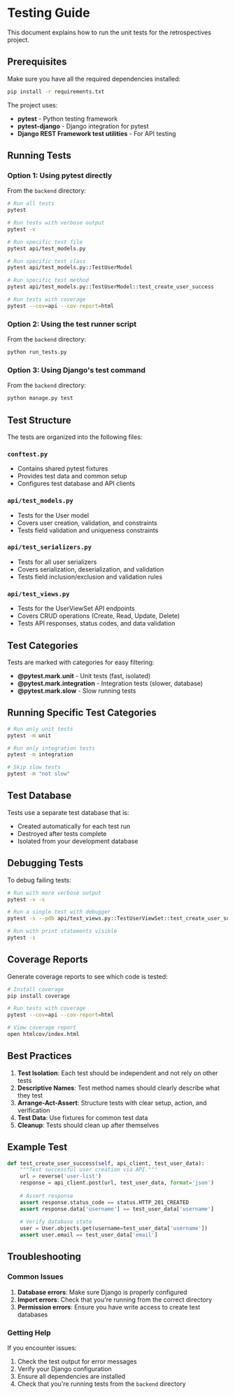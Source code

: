 # Testing Guide

This document explains how to run the unit tests for the retrospectives project.

## Prerequisites

Make sure you have all the required dependencies installed:

```bash
pip install -r requirements.txt
```

The project uses:
- **pytest** - Python testing framework
- **pytest-django** - Django integration for pytest
- **Django REST Framework test utilities** - For API testing

## Running Tests

### Option 1: Using pytest directly

From the `backend` directory:

```bash
# Run all tests
pytest

# Run tests with verbose output
pytest -v

# Run specific test file
pytest api/test_models.py

# Run specific test class
pytest api/test_models.py::TestUserModel

# Run specific test method
pytest api/test_models.py::TestUserModel::test_create_user_success

# Run tests with coverage
pytest --cov=api --cov-report=html
```

### Option 2: Using the test runner script

From the `backend` directory:

```bash
python run_tests.py
```

### Option 3: Using Django's test command

From the `backend` directory:

```bash
python manage.py test
```

## Test Structure

The tests are organized into the following files:

### `conftest.py`
- Contains shared pytest fixtures
- Provides test data and common setup
- Configures test database and API clients

### `api/test_models.py`
- Tests for the User model
- Covers user creation, validation, and constraints
- Tests field validation and uniqueness constraints

### `api/test_serializers.py`
- Tests for all user serializers
- Covers serialization, deserialization, and validation
- Tests field inclusion/exclusion and validation rules

### `api/test_views.py`
- Tests for the UserViewSet API endpoints
- Covers CRUD operations (Create, Read, Update, Delete)
- Tests API responses, status codes, and data validation

## Test Categories

Tests are marked with categories for easy filtering:

- **@pytest.mark.unit** - Unit tests (fast, isolated)
- **@pytest.mark.integration** - Integration tests (slower, database)
- **@pytest.mark.slow** - Slow running tests

## Running Specific Test Categories

```bash
# Run only unit tests
pytest -m unit

# Run only integration tests
pytest -m integration

# Skip slow tests
pytest -m "not slow"
```

## Test Database

Tests use a separate test database that is:
- Created automatically for each test run
- Destroyed after tests complete
- Isolated from your development database

## Debugging Tests

To debug failing tests:

```bash
# Run with more verbose output
pytest -v -s

# Run a single test with debugger
pytest -s --pdb api/test_views.py::TestUserViewSet::test_create_user_success

# Run with print statements visible
pytest -s
```

## Coverage Reports

Generate coverage reports to see which code is tested:

```bash
# Install coverage
pip install coverage

# Run tests with coverage
pytest --cov=api --cov-report=html

# View coverage report
open htmlcov/index.html
```

## Best Practices

1. **Test Isolation**: Each test should be independent and not rely on other tests
2. **Descriptive Names**: Test method names should clearly describe what they test
3. **Arrange-Act-Assert**: Structure tests with clear setup, action, and verification
4. **Test Data**: Use fixtures for common test data
5. **Cleanup**: Tests should clean up after themselves

## Example Test

```python
def test_create_user_success(self, api_client, test_user_data):
    """Test successful user creation via API."""
    url = reverse('user-list')
    response = api_client.post(url, test_user_data, format='json')
    
    # Assert response
    assert response.status_code == status.HTTP_201_CREATED
    assert response.data['username'] == test_user_data['username']
    
    # Verify database state
    user = User.objects.get(username=test_user_data['username'])
    assert user.email == test_user_data['email']
```

## Troubleshooting

### Common Issues

1. **Database errors**: Make sure Django is properly configured
2. **Import errors**: Check that you're running from the correct directory
3. **Permission errors**: Ensure you have write access to create test databases

### Getting Help

If you encounter issues:
1. Check the test output for error messages
2. Verify your Django configuration
3. Ensure all dependencies are installed
4. Check that you're running tests from the `backend` directory
